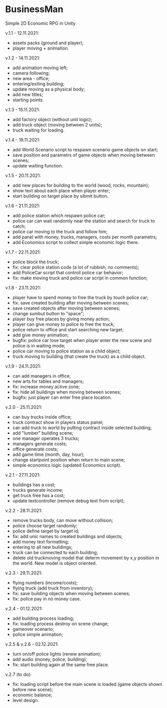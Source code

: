 # BusinessMan
Simple 2D Economic RPG in Unity

v.1.1 - 12.11.2021:
- assets packs (ground and player);
- player moving + animation.

v.1.2 - 14.11.2021:
- add animation moving left;
- camera following;
- new area - office;
- entering/exiting building;
- update moving as a physical body;
- add new titles;
- starting points.

v.1.3 - 15.11.2021:
- add factory object (without unit logic);
- add truck object (moving between 2 units);
- truck waiting for loading.

v.1.4 - 19.11.2021:
- add World Scenario script to respawn scenario game objects on start;
- save position and parametrs of game objects when moving between scenes;
- update waiting function.

v.1.5 - 20.11.2021:
- add new places for building to the world (wood, rocks, mountain);
- show text about each place when player enter;
- start building on target place by sibmit button.

v.1.6 - 21.11.2021:
- add police station which respawn police car;
- police car can wait randomly near the station and search for truck to catch;
- police car moving to the truck and follow him;
- add panel with money, trucks, managers, costs per month parametrs;
- add Economics script to collect simple economic logic there.

v.1.7 - 22.11.2021:
- police block the truck;
- fix: clear police station code (a lot of rubbish, no comments);
- add PoliceCar script that controll police car behavior;
- fix: make moving truck and police car script in common function;

v.1.8 - 23.11.2021:
- player have to spend money to free the truck by touch police car;
- fix: save created building after moving between scenes;
- save created objects after moving between scenes;
- change sumbut button to "space";
- player buy free places by giving money action;
- player can give money to police to free the truck;
- police return to office and start searching new target;
- add give money animation;
- bugfix: police car lose target when player enter the new scene and police is in waiting mode;
- police car moving to police station as a child object;
- truck moving to building (that create the truck) as a child object.

v.1.9 - 24.11.2021:
- can add managers in office;
- new arts for tables and managers;
- fix: increase money active zone;
- fix: hide all buildings when moving between scenes;
- bugfix: just player can enter free place location.

v.2.0 - 25.11.2021:
- can buy trucks inside office;
- truck contract show in players status panel;
- can add truck to world by putting contract inside selected building;
- add "lumber" building scene;
- one manager operates 3 trucks;
- managers generate costs;
- office generate costs;
- add game time (month, day, hour);
- change startpoint position when return to main scene;
- simple economics logic (updated Economics script).

v.2.1 - 27.11.2021:
- buildings has a cost;
- trucks generate income;
- get truck free has a cost;
- update textcontroller (remove debug text from script);

v.2.2 - 28.11.2021:
- remove trucks body, can move without collision;
- police choose target randomly;
- police define target by target id;
- fix: add unic names to created buildings and objects;
- add money text formatting;
- entering to all new buildings;
- truck can be connected to each building;
- delete old truckmoving model that determ movement by x,y position in the world. New model is object oriented.

v.2.3 - 29.11.2021:
- flying numbers (income/costs);
- flying truck (add truck from inventory);
- fix: save building objects when moving between scenes;
- fix: police pay in no money case.

v.2.4 - 01.12.2021:
- add building process loading;
- fix: loading process destroy on scene change;
- gameover scenario;
- police simple animation;

v.2.5 & v.2.6 - 02.12.2021:
- turn on/off police lights (renew animation);
- add audio (money, police, building);
- fix: start building again at the same free place.

v.2.7 (to do):
- fix: loading script before the main scene is loaded (game objects shown before new scene);
- economic balance;
- level design.
